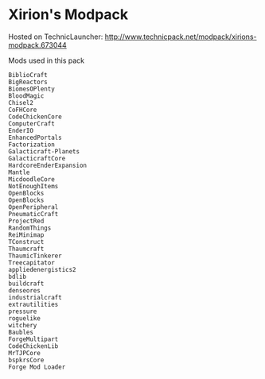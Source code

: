 # Xirion's Modpack
Hosted on TechnicLauncher: http://www.technicpack.net/modpack/xirions-modpack.673044

Mods used in this pack

    BiblioCraft
    BigReactors
    BiomesOPlenty
    BloodMagic
    Chisel2
    CoFHCore
    CodeChickenCore
    ComputerCraft
    EnderIO
    EnhancedPortals
    Factorization
    Galacticraft-Planets
    GalacticraftCore
    HardcoreEnderExpansion 
    Mantle
    MicdoodleCore
    NotEnoughItems
    OpenBlocks
    OpenBlocks
    OpenPeripheral
    PneumaticCraft
    ProjectRed
    RandomThings
    ReiMinimap
    TConstruct
    Thaumcraft
    ThaumicTinkerer
    Treecapitator
    appliedenergistics2
    bdlib
    buildcraft
    denseores
    industrialcraft
    extrautilities
    pressure
    roguelike
    witchery
    Baubles
    ForgeMultipart
    CodeChickenLib
    MrTJPCore
    bspkrsCore
    Forge Mod Loader
    
